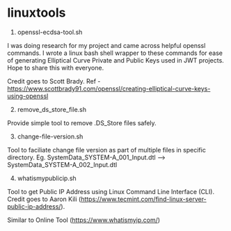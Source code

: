 # linuxtools

1. openssl-ecdsa-tool.sh

I was doing research for my project and came across helpful openssl commands. I wrote a linux bash shell wrapper to these commands for ease of generating Elliptical Curve Private and Public Keys used in JWT projects. Hope to share this with everyone.

Credit goes to Scott Brady.
Ref - https://www.scottbrady91.com/openssl/creating-elliptical-curve-keys-using-openssl


2. remove_ds_store_file.sh

Provide simple tool to remove .DS_Store files safely.


3. change-file-version.sh

Tool to faciliate change file version as part of multiple files in specific directory.
Eg. SystemData_SYSTEM-A_001_Input.dtl --> SystemData_SYSTEM-A_002_Input.dtl

4. whatismypublicip.sh

Tool to get Public IP Address using Linux Command Line Interface (CLI). Credit goes
to Aaron Kili (https://www.tecmint.com/find-linux-server-public-ip-address/).

Similar to Online Tool (https://www.whatismyip.com/)
